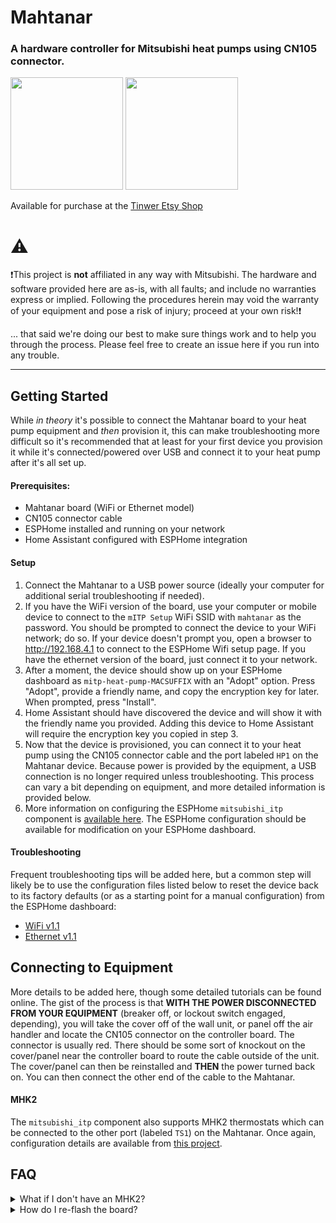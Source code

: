 # Mahtanar
### A hardware controller for Mitsubishi heat pumps using CN105 connector.

<img src="https://github.com/user-attachments/assets/6ce37ea4-a2a8-421e-a000-fe889be8c505" height="180"/>
<img src="https://github.com/user-attachments/assets/b1f2440f-674b-4b0e-aa93-91b00f111d58" height="180"/>

Available for purchase at the [Tinwer Etsy Shop](https://www.etsy.com/listing/1762258422/mahtanar-heat-pump-controller)

# ⚠️

❗This project is **not** affiliated in any way with Mitsubishi.  The hardware and software provided here are as-is, with all faults; and include no warranties express or implied.  Following the procedures herein may void the warranty of your equipment and pose a risk of injury; proceed at your own risk!❗

... that said we're doing our best to make sure things work and to help you through the process.  Please feel free to create an issue here if you run into any trouble.

----

## Getting Started

While *in theory* it's possible to connect the Mahtanar board to your heat pump equipment and *then* provision it, this can make troubleshooting more difficult so it's recommended that at least for your first device you provision it while it's connected/powered over USB and connect it to your heat pump after it's all set up.

#### Prerequisites:

- Mahtanar board (WiFi or Ethernet model)
- CN105 connector cable
- ESPHome installed and running on your network
- Home Assistant configured with ESPHome integration

#### Setup

1. Connect the Mahtanar to a USB power source (ideally your computer for additional serial troubleshooting if needed).
2. If you have the WiFi version of the board, use your computer or mobile device to connect to the `mITP Setup` WiFi SSID with `mahtanar` as the password.  You should be prompted to connect the device to your WiFi network; do so.  If your device doesn't prompt you, open a browser to http://192.168.4.1 to connect to the ESPHome Wifi setup page.
If you have the ethernet version of the board, just connect it to your network.
3. After a moment, the device should show up on your ESPHome dashboard as `mitp-heat-pump-MACSUFFIX` with an "Adopt" option.  Press "Adopt", provide a friendly name, and copy the encryption key for later.  When prompted, press "Install".
4. Home Assistant should have discovered the device and will show it with the friendly name you provided.  Adding this device to Home Assistant will require the encryption key you copied in step 3.
5. Now that the device is provisioned, you can connect it to your heat pump using the CN105 connector cable and the port labeled `HP1` on the Mahtanar device.  Because power is provided by the equipment, a USB connection is no longer required unless troubleshooting.  This process can vary a bit depending on equipment, and more detailed information is provided below.
6. More information on configuring the ESPHome `mitsubishi_itp` component is [available here](https://muart-group.github.io/).  The ESPHome configuration should be available for modification on your ESPHome dashboard.

#### Troubleshooting

Frequent troubleshooting tips will be added here, but a common step will likely be to use the configuration files listed below to reset the device back to its factory defaults (or as a starting point for a manual configuration) from the ESPHome dashboard:

- [WiFi v1.1](https://raw.githubusercontent.com/tinwer-group/mahtanar/1.1-release/esphome-configs/mahtanar-wifi-default.yaml)
- [Ethernet v1.1](https://raw.githubusercontent.com/tinwer-group/mahtanar/1.1-release/esphome-configs/mahtanar-ethernet-default.yaml)

## Connecting to Equipment

More details to be added here, though some detailed tutorials can be found online.  The gist of the process is that **WITH THE POWER DISCONNECTED FROM YOUR EQUIPMENT** (breaker off, or lockout switch engaged, depending), you will take the cover off of the wall unit, or panel off the air handler and locate the CN105 connector on the controller board.  The connector is usually red.  There should be some sort of knockout on the cover/panel near the controller board to route the cable outside of the unit.  The cover/panel can then be reinstalled and **THEN** the power turned back on.  You can then connect the other end of the cable to the Mahtanar.

#### MHK2

The `mitsubishi_itp` component also supports MHK2 thermostats which can be connected to the other port (labeled `TS1`) on the Mahtanar.  Once again, configuration details are available from [this project](https://muart-group.github.io/).

## FAQ

<details>
  <summary>What if I don't have an MHK2?</summary>
  The board will still work fine without an MHK2; just connect only the `HP1` port to your equipment and leave the `TS1` port empty.

  If you don't plan on using a thermostat, the thermostat features can be disabled in the configuration streamline your experience.

  Comment or remove `uart_thermostat` to disable the feature:
  ``` yaml
  climate:
    - platform: mitsubishi_itp
      name: "Climate"
      uart_heatpump: hp_uart
      # uart_thermostat: tstat_uart # This and the uart component below can be removed if no thermostat connected
  ```

  Additionally, you may want to remove the `uart` component to free up pins or allow for USB logging:
  ``` yaml
  uart:
    - id: hp_uart
      baud_rate: 2400 # For some equipment this may need to be 9600
      parity: EVEN
      rx_pin:
        number: GPIO7
      tx_pin:
        number: GPIO6
    # - id: tstat_uart
    #   baud_rate: 2400 # For some equipment this may need to be 9600
    #   parity: EVEN
    #   rx_pin:
    #     number: GPIO20
    #   tx_pin:
    #     number: GPIO21
  ```

  Logging can then be reenabled if desired:
  ```yaml
  logger:
    # baud_rate: 0
    baud_rate: 115200
  ```
</details>

<details>
  <summary>How do I re-flash the board?</summary>
  In this repository, choose the branch that matched the revision number printed on your PCB (e.g. `v1.3`). Copy either the Ethernet or WiFi configuration from this repository into your ESPHome dashboard and install. If you have previously configured the WiFi, in most circumstances you will not need to reconfigure it.
</details>
